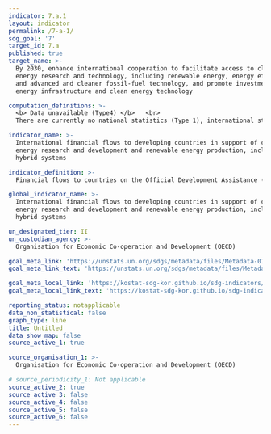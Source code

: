 ```yaml
---
indicator: 7.a.1
layout: indicator
permalink: /7-a-1/
sdg_goal: '7'
target_id: 7.a
published: true
target_name: >-
  By 2030, enhance international cooperation to facilitate access to clean
  energy research and technology, including renewable energy, energy efficiency
  and advanced and cleaner fossil-fuel technology, and promote investment in
  energy infrastructure and clean energy technology

computation_definitions: >-
  <b> Data unavailable (Type4) </b>   <br>
  There are currently no national statistics (Type 1), international statistics (Type 2), or alternative national statistics (Type 3) available. The Data of Type 1, type 2, or type 3 can be also included in case of temporary unavailability.

indicator_name: >-
  International financial flows to developing countries in support of clean
  energy research and development and renewable energy production, including in
  hybrid systems

indicator_definition: >-
  Financial flows to countries on the Official Development Assistance (ODA) recipients list. 

global_indicator_name: >-
  International financial flows to developing countries in support of clean
  energy research and development and renewable energy production, including in
  hybrid systems

un_designated_tier: II
un_custodian_agency: >-
  Organisation for Economic Co-operation and Development (OECD)

goal_meta_link: 'https://unstats.un.org/sdgs/metadata/files/Metadata-07-0a-01.pdf'
goal_meta_link_text: 'https://unstats.un.org/sdgs/metadata/files/Metadata-07-0a-01.pdf'

goal_meta_local_link: 'https://kostat-sdg-kor.github.io/sdg-indicators/public/data/Metadata-07-0a-01_ENG.pdf'
goal_meta_local_link_text: 'https://kostat-sdg-kor.github.io/sdg-indicators/public/data/Metadata-07-0a-01_ENG.pdf'

reporting_status: notapplicable
data_non_statistical: false
graph_type: line
title: Untitled
data_show_map: false
source_active_1: true

source_organisation_1: >-
  Organisation for Economic Co-operation and Development (OECD)

# source_periodicity_1: Not applicable
source_active_2: true
source_active_3: false
source_active_4: false
source_active_5: false
source_active_6: false
---
```


